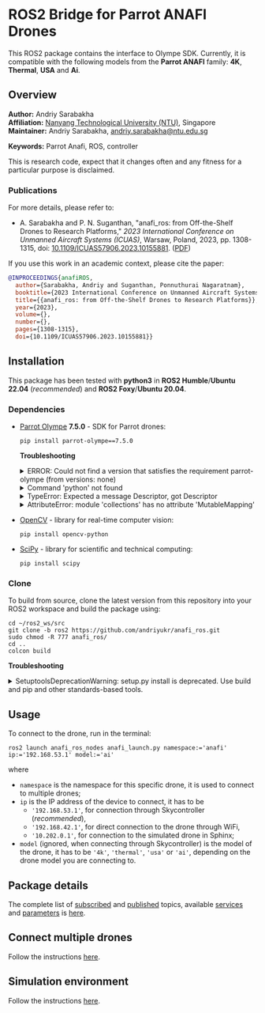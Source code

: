 # ROS2 Bridge for Parrot ANAFI Drones

This ROS2 package contains the interface to Olympe SDK. Currently, it is compatible with the following models from the **Parrot ANAFI** family: **4K**, **Thermal**, **USA** and **Ai**.

## Overview

**Author:** Andriy Sarabakha<br />
**Affiliation:** [Nanyang Technological University (NTU)](https://www.ntu.edu.sg), Singapore<br />
**Maintainer:** Andriy Sarabakha, andriy.sarabakha@ntu.edu.sg

**Keywords:** Parrot Anafi, ROS, controller

This is research code, expect that it changes often and any fitness for a particular purpose is disclaimed.

### Publications

For more details, please refer to: 

* A. Sarabakha and P. N. Suganthan, "anafi_ros: from Off-the-Shelf Drones to Research Platforms," *2023 International Conference on Unmanned Aircraft Systems (ICUAS)*, Warsaw, Poland, 2023, pp. 1308-1315, doi: [10.1109/ICUAS57906.2023.10155881](https://doi.org/10.1109/ICUAS57906.2023.10155881). ([PDF](Parrot_Anafi.pdf))

If you use this work in an academic context, please cite the paper:
```bibtex
@INPROCEEDINGS{anafiROS,
  author={Sarabakha, Andriy and Suganthan, Ponnuthurai Nagaratnam},
  booktitle={2023 International Conference on Unmanned Aircraft Systems~(ICUAS)}, 
  title={{anafi_ros: from Off-the-Shelf Drones to Research Platforms}}, 
  year={2023},
  volume={},
  number={},
  pages={1308-1315},
  doi={10.1109/ICUAS57906.2023.10155881}}
```

## Installation

This package has been tested with **python3** in **ROS2 Humble**/**Ubuntu 22.04** (*recommended*) and **ROS2 Foxy**/**Ubuntu 20.04**.

### Dependencies

- [Parrot Olympe](https://developer.parrot.com/docs/olympe/installation.html) **7.5.0** - SDK for Parrot drones:

      pip install parrot-olympe==7.5.0

  **Troubleshooting**

    <details> 
        <summary>ERROR: Could not find a version that satisfies the requirement parrot-olympe (from versions: none)</summary>

    Install the latest version of `pip`:

      sudo apt-get install python3-pip python-dev
      echo 'export PATH="~/.local/bin:$PATH"' >> ~/.bashrc
      source ~/.bashrc
    </details>

    <details> 
        <summary>Command 'python' not found</summary>

    Set `python3` as the default `python` version:

      echo 'alias python=python3' >> ~/.bash_aliases
      source ~/.bash_aliases
    </details>

    <details> 
        <summary>TypeError: Expected a message Descriptor, got Descriptor</summary>

    Install `protobuf` version `3.6`:

      pip install protobuf==3.6
    </details>

    <details> 
        <summary>AttributeError: module 'collections' has no attribute 'MutableMapping'</summary>

    Install `protobuf` version `3.20.0`:

      pip install protobuf==3.20.0
    </details>

- [OpenCV](https://pypi.org/project/opencv-python/) - library for real-time computer vision:

      pip install opencv-python

- [SciPy](https://scipy.org/install/) - library for scientific and technical computing:

      pip install scipy

### Clone

To build from source, clone the latest version from this repository into your ROS2 workspace and build the package using:

    cd ~/ros2_ws/src
    git clone -b ros2 https://github.com/andriyukr/anafi_ros.git
    sudo chmod -R 777 anafi_ros/
    cd ..
    colcon build

**Troubleshooting**

<details> 
  <summary>SetuptoolsDeprecationWarning: setup.py install is deprecated. Use build and pip and other standards-based tools.</summary>

Install `setuptools` version `58.2.0`:

    pip install setuptools==58.2.0
</details>

## Usage

To connect to the drone, run in the terminal:

    ros2 launch anafi_ros_nodes anafi_launch.py namespace:='anafi' ip:='192.168.53.1' model:='ai'

where
* `namespace` is the namespace for this specific drone, it is used to connect to multiple drones;
* `ip` is the IP address of the device to connect, it has to be
  * `'192.168.53.1'`, for connection through Skycontroller (*recommended*),
  * `'192.168.42.1'`, for direct connection to the drone through WiFi,
  * `'10.202.0.1'`, for connection to the simulated drone in Sphinx;
* `model` (ignored, when connecting through Skycontroller) is the model of the drone, it has to be `'4k'`, `'thermal'`, `'usa'` or `'ai'`, depending on the drone model you are connecting to.

## Package details

The complete list of [subscribed](details.md#subscribed-topics) and [published](details.md#published-topics) topics, available [services](details.md#services) and [parameters](details.md#parameters) is [here](details.md).

## Connect multiple drones

Follow the instructions [here](multiple-drones.md).

## Simulation environment

Follow the instructions [here](simulation.md).
